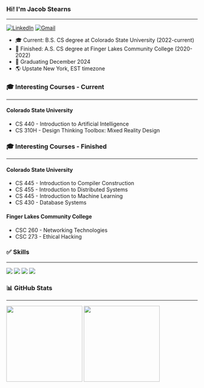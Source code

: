 ### Hi! I'm Jacob Stearns
---
[![LinkedIn](https://img.shields.io/badge/linkedin-%230077B5.svg?style=for-the-badge&logo=linkedin&logoColor=white)](https://linkedin.com/in/j-stearns)
[![Gmail](https://img.shields.io/badge/Gmail-D14836?style=for-the-badge&logo=gmail&logoColor=white)](mailto://JacobStearns3@gmail.com)

- 🎓 Current: B.S. CS degree at Colorado State University (2022-current)
- 📜 Finished: A.S. CS degree at Finger Lakes Community College (2020-2022)
- 🎉 Graduating December 2024
- 🌎 Upstate New York, EST timezone

### 🎓 Interesting Courses - Current
---
#### Colorado State University
- CS 440 - Introduction to Artificial Intelligence
- CS 310H - Design Thinking Toolbox: Mixed Reality Design

### 🎓 Interesting Courses - Finished
---
#### Colorado State University
- CS 445 - Introduction to Compiler Construction
- CS 455 - Introduction to Distributed Systems
- CS 445 - Introduction to Machine Learning
- CS 430 - Database Systems

#### Finger Lakes Community College
- CSC 260 - Networking Technologies
- CSC 273 - Ethical Hacking

### ✅ Skills
--- 
<img src="https://skillicons.dev/icons?i=cpp,rust,java,nodejs,javascript,typescript,python,html,css" />

<img src="https://skillicons.dev/icons?i=cmake,npm,gradle,maven" />

<img src="https://skillicons.dev/icons?i=react" />

<img src="https://skillicons.dev/icons?i=docker,git,github,postman,vscode,vim,neovim" />

### 📊 GitHub Stats
---
<img height=200 align="center" src="https://github-readme-stats.vercel.app/api/top-langs?username=notskm&layout=compact&langs_count=8&card_width=320&theme=dark" />
<img height=200 align="center" src="https://github-readme-stats.vercel.app/api?username=notskm&theme=dark" />
